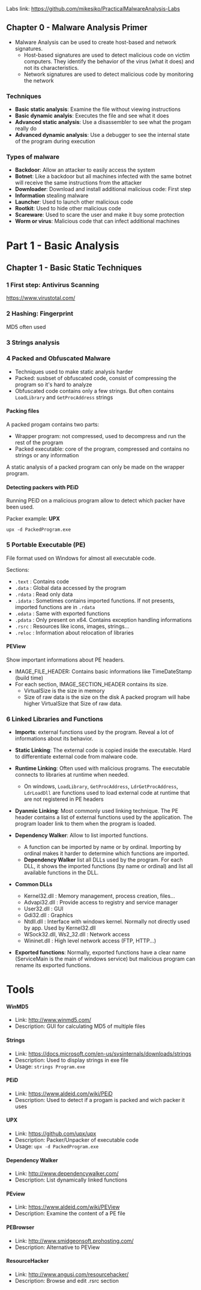 Labs link: https://github.com/mikesiko/PracticalMalwareAnalysis-Labs

## Chapter 0 - Malware Analysis Primer

- Malware Analysis can be used to create host-based and network signatures.
  - Host-based signatures are used to detect malicious code on victim computers.
  They identify the behavior of the virus (what it does) and not its
  characteristics.
  - Network signatures are used to detect malicious code by monitoring the
  network

### Techniques

- **Basic static analysis**: Examine the file without viewing instructions
- **Basic dynamic analyis**: Executes the file and see what it does
- **Advanced static analysis**: Use a disassembler to see what the progam really do
- **Advanced dynamic analysis**: Use a debugger to see the internal state of the
program during execution

### Types of malware

- **Backdoor**: Allow an attacker to easily access the system
- **Botnet**: Like a backdoor but all machines infected with the same botnet will
receive the same instructions from the attacker
- **Downloader**: Download and install additional malicious code: First step
- **Information** stealing malware
- **Launcher**: Used to launch other malicious code
- **Rootkit**: Used to hide other malicious code
- **Scareware**: Used to scare the user and make it buy some protection
- **Worm or virus**: Malicious code that can infect additional machines

# Part 1 - Basic Analysis

## Chapter 1 - Basic Static Techniques

### 1 First step: Antivirus Scanning
https://www.virustotal.com/
### 2 Hashing: Fingerprint
MD5 often used
### 3 Strings analysis
### 4 Packed and Obfuscated Malware
- Techniques used to make static analysis harder
- Packed: susbset of obfuscated code, consist of compressing the program so it's
hard to analyze
- Obfuscated code contains only a few strings. But often contains `LoadLibrary`
and `GetProcAddress` strings

#### Packing files
A packed progam contains two parts:
- Wrapper program: not compressed, used to decompress and run the rest of the
program
- Packed executable: core of the program, compressed and contains no strings or
any information

A static analysis of a packed program can only be made on the wrapper program. 

#### Detecting packers with PEiD
Running PEiD on a malicious program allow to detect which packer have been used.

Packer example: **UPX**

`upx -d PackedProgram.exe`

### 5 Portable Executable (PE)
File format used on Windows for almost all executable code.

Sections:
- `.text` : Contains code
- `.data` : Global data accessed by the program
- `.rdata` : Read only data
- `.idata` : Sometimes contains imported functions. If not presents, imported
functions are in `.rdata`
- `.edata` : Same with exported functions
- `.pdata` : Only present on x64. Contains exception handling informations
- `.rsrc` : Resources like icons, images, strings...
- `.reloc` : Information about relocation of libraries

#### PEView
Show important informations about PE headers.
- IMAGE_FILE_HEADER: Contains basic informations like TimeDateStamp (build time)
- For each section, IMAGE_SECTION_HEADER contains its size.
  - VirtualSize is the size in memory
  - Size of raw data is the size on the disk
A packed program will habe higher VirtualSize that Size of raw data.

### 6 Linked Libraries and Functions
- **Imports**: external functions used by the program. Reveal a lot of informations
about its behavior.
- **Static Linking**: The external code is copied inside the executable. Hard to
differentiate external code from malware code.
- **Runtime Linking**: Often used with malicious programs. The executable connects to
libraries at runtime when needed.
  - On windows, `LoadLibrary`, `GetProcAddress`, `LdrGetProcAddress`, `LdrLoadDll`
  are functions used to load external code at runtime that are not registered in
  PE headers
- **Dyanmic Linking**: Most commonly used linking technique. The PE header contains
a list of external functions used by the application. The program loader link
to them when the program is loaded.

- **Dependency Walker**: Allow to list imported functions.
  - A function can be imported by name or by ordinal. Importing by ordinal makes
  it harder to determine which functions are imported.
  - **Dependency Walker** list all DLLs used by the program. For each DLL, it
  shows the imported functions (by name or ordinal) and list all available
  functions in the DLL.

- **Common DLLs**
  - Kernel32.dll : Memory management, process creation, files...
  - Advapi32.dll : Provide access to registry and service manager
  - User32.dll : GUI
  - Gdi32.dll : Graphics
  - Ntdll.dll : Interface with windows kernel. Normally not directly used by
    app. Used by Kernel32.dll
  - WSock32.dll, Ws2_32.dll : Network access
  - Wininet.dll : High level network access (FTP, HTTP...)

- **Exported functions**: Normally, exported functions have a clear name
(ServiceMain is the main of windows service) but malicious program can rename
its exported functions.

# Tools
#### WinMD5
- Link: http://www.winmd5.com/
- Description: GUI for calculating MD5 of multiple files
#### Strings
- Link: https://docs.microsoft.com/en-us/sysinternals/downloads/strings
- Description: Used to display strings in exe file
- Usage: `strings Program.exe`
#### PEiD
- Link: https://www.aldeid.com/wiki/PEiD
- Description: Used to detect if a progam is packed and wich packer it uses
#### UPX
- Link: https://github.com/upx/upx
- Description: Packer/Unpacker of executable code
- Usage: `upx -d PackedProgram.exe`
#### Dependency Walker
- Link: http://www.dependencywalker.com/
- Description: List dynamically linked functions

#### PEview
- Link: https://www.aldeid.com/wiki/PEView
- Description: Examine the content of a PE file

#### PEBrowser
- Link: http://www.smidgeonsoft.prohosting.com/
- Description: Alternative to PEView

#### ResourceHacker
- Link: http://www.angusj.com/resourcehacker/
- Description: Browse and edit .rsrc section